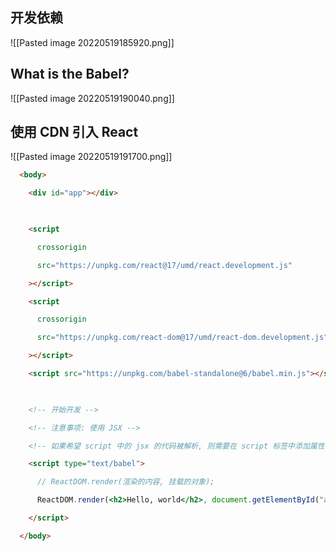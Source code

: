 ## 开发依赖

![[Pasted image 20220519185920.png]]


## What is the Babel?

![[Pasted image 20220519190040.png]]



## 使用 CDN 引入 React

![[Pasted image 20220519191700.png]]

```html
  <body>

    <div id="app"></div>

  

    <script

      crossorigin

      src="https://unpkg.com/react@17/umd/react.development.js"

    ></script>

    <script

      crossorigin

      src="https://unpkg.com/react-dom@17/umd/react-dom.development.js"

    ></script>

    <script src="https://unpkg.com/babel-standalone@6/babel.min.js"></script>

  

    <!-- 开始开发 -->

    <!-- 注意事项: 使用 JSX -->

    <!-- 如果希望 script 中的 jsx 的代码被解析, 则需要在 script 标签中添加属性 type="text/babel" -->

    <script type="text/babel">

      // ReactDOM.render(渲染的内容, 挂载的对象);

      ReactDOM.render(<h2>Hello, world</h2>, document.getElementById("app"));

    </script>

  </body>
```

